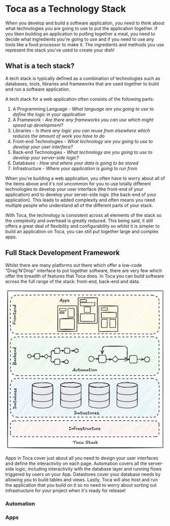 # Toca as a Technology Stack

When you develop and build a software application, you need to think about what technologies you are going to use to put the application together. If you liken building an application to putting together a meal, you need to decide what ingredients you're going to use and if you need to use any tools like a food processor to make it. The ingredients and methods you use represent the stack you've used to create your dish!

## What is a tech stack?

A tech stack is typically defined as a combination of technologies such as databases, tools, libraries and frameworks that are used together to build and run a software application.

A tech stack for a web application often consists of the following parts:
1. A Programming Language - _What language are you going to use to define the logic in your application_
2. A Framework - _Are there any frameworks you can use which might speed up development?_
3. Libraries - _Is there any logic you can reuse from elsewhere which reduces the amount of work you have to do_
4. Front-end Technologies - _What technology are you going to use to develop your user interface?_
5. Back-end Technologies - _What technology are you going to use to develop your server-side logic?_
6. Databases - _How and where your data is going to be stored_
7. Infrastructure - _Where your application is going to run from_

When you're building a web application, you often have to worry about all of the items above and it's not uncommon for you to use totally different technologies to develop your user interface (the front-end of your application) and to develop your server-side logic (the back-end of your application). This leads to added complexity and often means you need multiple people who understand all of the different parts of your stack.

With Toca, the technology is consistent across all elements of the stack so the complexity and overhead is greatly reduced. This being said, it still offers a great deal of flexibility and configurability so whilst it is simpler to build an application on Toca, you can still put together large and complex apps.

## Full Stack Development Framework

Whilst there are many platforms out there which offer a low-code "Drag'N'Drop" interface to put together software, there are very few which offer the breadth of features that Toca does. In Toca you can build software across the full range of the stack: front-end, back-end and data.

![The Toca Stack](/src/assets/book/toca_stack.png)

Apps in Toca cover just about all you need to design your user interfaces and define the interactivity on each page. Automation covers all the server-side logic, including interactivity with the database layer and running flows triggered by users on your App. Datastores cover your database needs by allowing you to build tables and views. Lastly, Toca will also host and run the application that you build on it so no need to worry about sorting out infrastructure for your project when it's ready for release!

### Automation


### Apps
